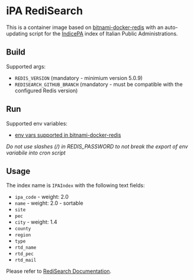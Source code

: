 # iPA RediSearch

This is a container image based on
[bitnami-docker-redis](https://github.com/bitnami/bitnami-docker-redis) with an
auto-updating script for the [IndicePA](https://www.indicepa.gov.it/) index of
Italian Public Administrations.

## Build

Supported args:

- `REDIS_VERSION` (mandatory - minimium version 5.0.9)
- `REDISEARCH_GITHUB_BRANCH` (mandatory - must be compatible with the configured Redis version)

## Run

Supported env variables:

- [env vars supported in
  bitnami-docker-redis](https://github.com/bitnami/bitnami-docker-redis#configuration)

*Do not use slashes (/) in REDIS_PASSWORD to not break the export of env
variabile into cron script*

## Usage

The index name is `IPAIndex` with the following text fields:

- `ipa_code` - weight: 2.0
- `name` - weight: 2.0 - sortable
- `site`
- `pec`
- `city` - weight: 1.4
- `county`
- `region`
- `type`
- `rtd_name`
- `rtd_pec`
- `rtd_mail`

Please refer to [RediSearch
Documentation](https://oss.redislabs.com/redisearch/index.html).
